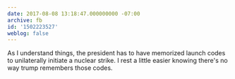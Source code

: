 ```yaml
---
date: 2017-08-08 13:18:47.000000000 -07:00
archive: fb
id: '1502223527'
weblog: false
---
```


As I understand things, the president has to have memorized launch codes to unilaterally initiate a nuclear strike. I rest a little easier knowing there's no way trump remembers those codes.
